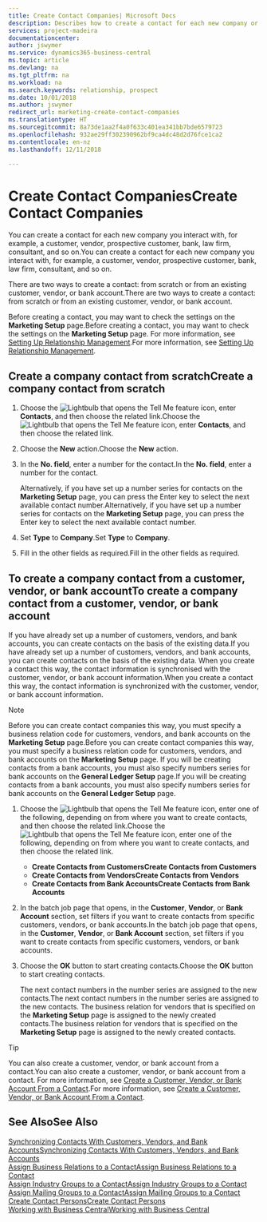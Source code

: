 ```yaml
---
title: Create Contact Companies| Microsoft Docs
description: Describes how to create a contact for each new company or prospective company you interact with or have a relationship with.
services: project-madeira
documentationcenter: 
author: jswymer
ms.service: dynamics365-business-central
ms.topic: article
ms.devlang: na
ms.tgt_pltfrm: na
ms.workload: na
ms.search.keywords: relationship, prospect
ms.date: 10/01/2018
ms.author: jswymer
redirect_url: marketing-create-contact-companies
ms.translationtype: HT
ms.sourcegitcommit: 8a73de1aa2f4a0f633c401ea341bb7bde6579723
ms.openlocfilehash: 932ae29ff302390962bf9ca4dc48d2d76fce1ca2
ms.contentlocale: en-nz
ms.lasthandoff: 12/11/2018

---
```

# <a name="create-contact-companies"></a><span data-ttu-id="64546-103">Create Contact Companies</span><span class="sxs-lookup"><span data-stu-id="64546-103">Create Contact Companies</span></span>
<span data-ttu-id="64546-104">You can create a contact for each new company you interact with, for example, a customer, vendor, prospective customer, bank, law firm, consultant, and so on.</span><span class="sxs-lookup"><span data-stu-id="64546-104">You can create a contact for each new company you interact with, for example, a customer, vendor, prospective customer, bank, law firm, consultant, and so on.</span></span>

<span data-ttu-id="64546-105">There are two ways to create a contact: from scratch or from an existing customer, vendor, or bank account.</span><span class="sxs-lookup"><span data-stu-id="64546-105">There are two ways to create a contact: from scratch or from an existing customer, vendor, or bank account.</span></span>

<span data-ttu-id="64546-106">Before creating a contact, you may want to check the settings on the **Marketing Setup** page.</span><span class="sxs-lookup"><span data-stu-id="64546-106">Before creating a contact, you may want to check the settings on the **Marketing Setup** page.</span></span> <span data-ttu-id="64546-107">For more information, see [Setting Up Relationship Management](marketing-setup-marketing.md).</span><span class="sxs-lookup"><span data-stu-id="64546-107">For more information, see [Setting Up Relationship Management](marketing-setup-marketing.md).</span></span>

## <a name="create-a-company-contact-from-scratch"></a><span data-ttu-id="64546-108">Create a company contact from scratch</span><span class="sxs-lookup"><span data-stu-id="64546-108">Create a company contact from scratch</span></span>
1. <span data-ttu-id="64546-109">Choose the ![Lightbulb that opens the Tell Me feature](media/ui-search/search_small.png "Tell me what you want to do") icon, enter **Contacts**, and then choose the related link.</span><span class="sxs-lookup"><span data-stu-id="64546-109">Choose the ![Lightbulb that opens the Tell Me feature](media/ui-search/search_small.png "Tell me what you want to do") icon, enter **Contacts**, and then choose the related link.</span></span>
2. <span data-ttu-id="64546-110">Choose the **New** action.</span><span class="sxs-lookup"><span data-stu-id="64546-110">Choose the **New** action.</span></span>
3. <span data-ttu-id="64546-111">In the **No. field**, enter a number for the contact.</span><span class="sxs-lookup"><span data-stu-id="64546-111">In the **No. field**, enter a number for the contact.</span></span>

    <span data-ttu-id="64546-112">Alternatively, if you have set up a number series for contacts on the **Marketing Setup** page, you can press the Enter key to select the next available contact number.</span><span class="sxs-lookup"><span data-stu-id="64546-112">Alternatively, if you have set up a number series for contacts on the **Marketing Setup** page, you can press the Enter key to select the next available contact number.</span></span>  
4. <span data-ttu-id="64546-113">Set **Type** to **Company**.</span><span class="sxs-lookup"><span data-stu-id="64546-113">Set **Type** to **Company**.</span></span>
5. <span data-ttu-id="64546-114">Fill in the other fields as required.</span><span class="sxs-lookup"><span data-stu-id="64546-114">Fill in the other fields as required.</span></span>

## <a name="to-create-a-company-contact-from-a-customer-vendor-or-bank-account"></a><span data-ttu-id="64546-115">To create a company contact from a customer, vendor, or bank account</span><span class="sxs-lookup"><span data-stu-id="64546-115">To create a company contact from a customer, vendor, or bank account</span></span>
<span data-ttu-id="64546-116">If you have already set up a number of customers, vendors, and bank accounts, you can create contacts on the basis of the existing data.</span><span class="sxs-lookup"><span data-stu-id="64546-116">If you have already set up a number of customers, vendors, and bank accounts, you can create contacts on the basis of the existing data.</span></span> <span data-ttu-id="64546-117">When you create a contact this way, the contact information is synchronised with the customer, vendor, or bank account information.</span><span class="sxs-lookup"><span data-stu-id="64546-117">When you create a contact this way, the contact information is synchronized with the customer, vendor, or bank account information.</span></span>

> [!NOTE]  
>   <span data-ttu-id="64546-118">Before you can create contact companies this way, you must specify a business relation code for customers, vendors, and bank accounts on the **Marketing Setup** page.</span><span class="sxs-lookup"><span data-stu-id="64546-118">Before you can create contact companies this way, you must specify a business relation code for customers, vendors, and bank accounts on the **Marketing Setup** page.</span></span> <span data-ttu-id="64546-119">If you will be creating contacts from a bank accounts, you must also specify numbers series for bank accounts on the **General Ledger Setup** page.</span><span class="sxs-lookup"><span data-stu-id="64546-119">If you will be creating contacts from a bank accounts, you must also specify numbers series for bank accounts on the **General Ledger Setup** page.</span></span>

1. <span data-ttu-id="64546-120">Choose the ![Lightbulb that opens the Tell Me feature](media/ui-search/search_small.png "Tell me what you want to do") icon, enter one of the following, depending on from where you want to create contacts, and then choose the related link.</span><span class="sxs-lookup"><span data-stu-id="64546-120">Choose the ![Lightbulb that opens the Tell Me feature](media/ui-search/search_small.png "Tell me what you want to do") icon, enter one of the following, depending on from where you want to create contacts, and then choose the related link.</span></span>
   * <span data-ttu-id="64546-121">**Create Contacts from Customers**</span><span class="sxs-lookup"><span data-stu-id="64546-121">**Create Contacts from Customers**</span></span>
   * <span data-ttu-id="64546-122">**Create Contacts from Vendors**</span><span class="sxs-lookup"><span data-stu-id="64546-122">**Create Contacts from Vendors**</span></span>
   * <span data-ttu-id="64546-123">**Create Contacts from Bank Accounts**</span><span class="sxs-lookup"><span data-stu-id="64546-123">**Create Contacts from Bank Accounts**</span></span>
2. <span data-ttu-id="64546-124">In the batch job page that opens, in the **Customer**, **Vendor**, or **Bank Account** section, set filters if you want to create contacts from specific customers, vendors, or bank accounts.</span><span class="sxs-lookup"><span data-stu-id="64546-124">In the batch job page that opens, in the **Customer**, **Vendor**, or **Bank Account** section, set filters if you want to create contacts from specific customers, vendors, or bank accounts.</span></span>
3. <span data-ttu-id="64546-125">Choose the **OK** button to start creating contacts.</span><span class="sxs-lookup"><span data-stu-id="64546-125">Choose the **OK** button to start creating contacts.</span></span>

    <span data-ttu-id="64546-126">The next contact numbers in the number series are assigned to the new contacts.</span><span class="sxs-lookup"><span data-stu-id="64546-126">The next contact numbers in the number series are assigned to the new contacts.</span></span> <span data-ttu-id="64546-127">The business relation for vendors that is specified on the **Marketing Setup** page is assigned to the newly created contacts.</span><span class="sxs-lookup"><span data-stu-id="64546-127">The business relation for vendors that is specified on the **Marketing Setup** page is assigned to the newly created contacts.</span></span>

> [!TIP]  
>   <span data-ttu-id="64546-128">You can also create a customer, vendor, or bank account from a contact.</span><span class="sxs-lookup"><span data-stu-id="64546-128">You can also create a customer, vendor, or bank account from a contact.</span></span> <span data-ttu-id="64546-129">For more information, see [Create a Customer, Vendor, or Bank Account From a Contact](marketing-how-create-contacts-new-customers-vendors-bank-accounts.md).</span><span class="sxs-lookup"><span data-stu-id="64546-129">For more information, see [Create a Customer, Vendor, or Bank Account From a Contact](marketing-how-create-contacts-new-customers-vendors-bank-accounts.md).</span></span>

## <a name="see-also"></a><span data-ttu-id="64546-130">See Also</span><span class="sxs-lookup"><span data-stu-id="64546-130">See Also</span></span>
[<span data-ttu-id="64546-131">Synchronizing Contacts With Customers, Vendors, and Bank Accounts</span><span class="sxs-lookup"><span data-stu-id="64546-131">Synchronizing Contacts With Customers, Vendors, and Bank Accounts</span></span>](marketing-synchronize-contacts-customers-vendors-bank-accounts.md)  
[<span data-ttu-id="64546-132">Assign Business Relations to a Contact</span><span class="sxs-lookup"><span data-stu-id="64546-132">Assign Business Relations to a Contact</span></span>](marketing-business-relations.md#AssignBusRelContact)  
[<span data-ttu-id="64546-133">Assign Industry Groups to a Contact</span><span class="sxs-lookup"><span data-stu-id="64546-133">Assign Industry Groups to a Contact</span></span>](marketing-industry-groups.md#AssignIndustryGroupContact)  
[<span data-ttu-id="64546-134">Assign Mailing Groups to a Contact</span><span class="sxs-lookup"><span data-stu-id="64546-134">Assign Mailing Groups to a Contact</span></span>](marketing-mailing-groups.md#AssignMailGroupContact)  
[<span data-ttu-id="64546-135">Create Contact Persons</span><span class="sxs-lookup"><span data-stu-id="64546-135">Create Contact Persons</span></span>](marketing-create-contact-persons.md)  
[<span data-ttu-id="64546-136">Working with Business Central</span><span class="sxs-lookup"><span data-stu-id="64546-136">Working with Business Central</span></span>](ui-work-product.md)


